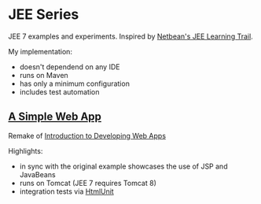 # JEE Series
JEE 7 examples and experiments. Inspired by [Netbean's JEE Learning Trail](https://netbeans.org/kb/trails/java-ee.html).

My implementation:
* doesn't dependend on any IDE
* runs on Maven
* has only a minimum configuration
* includes test automation

## [A Simple Web App](https://github.com/zezutom/JEE-Series/tree/master/SimpleWebJSP)
Remake of [Introduction to Developing Web Apps](https://netbeans.org/kb/docs/web/quickstart-webapps.html)

Highlights:
* in sync with the original example showcases the use of JSP and JavaBeans
* runs on Tomcat (JEE 7 requires Tomcat 8)
* integration tests via [HtmlUnit](http://htmlunit.sourceforge.net)

